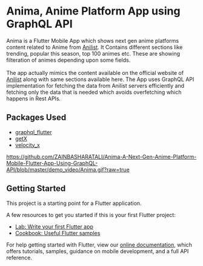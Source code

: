 # Anima, Anime Platform App using GraphQL API

Anima is a Flutter Mobile App which shows next gen anime platforms content related to Anime from [Anilist](https://anilist.co/). It Contains different sections like trending, popular this season, top 100 animes etc. These are showing filteration of animes depending upon some fields.
\
\
The app actually mimics the content available on the official website of [Anilist](https://anilist.co/) along with same sections available here. The App uses GraphQL API implementation for fetching the data from Anilist servers efficiently and fetching only the data that is needed which avoids overfetching which happens in Rest APIs.

## Packages Used

- [graphql_flutter](https://pub.dev/packages/graphql_flutter)
- [getX](https://pub.dev/packages/get)
- [velocity_x](https://pub.dev/packages/velocity_x)


https://github.com/ZAINBASHARATALI/Anima-A-Next-Gen-Anime-Platform-Mobile-Flutter-App-Using-GraphQL-API/blob/master/demo_video/Anima.gif?raw=true




## Getting Started

This project is a starting point for a Flutter application.

A few resources to get you started if this is your first Flutter project:

- [Lab: Write your first Flutter app](https://flutter.dev/docs/get-started/codelab)
- [Cookbook: Useful Flutter samples](https://flutter.dev/docs/cookbook)

For help getting started with Flutter, view our
[online documentation](https://flutter.dev/docs), which offers tutorials,
samples, guidance on mobile development, and a full API reference.
